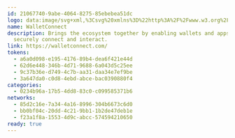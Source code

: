 ```yaml
---
id: 21067740-9abe-4064-8275-85ebebea51dc
logo: data:image/svg+xml,%3Csvg%20xmlns%3D%22http%3A%2F%2Fwww.w3.org%2F2000%2Fsvg%22%20width%3D%2248%22%20height%3D%2249%22%20fill%3D%22none%22%3E%3Crect%20width%3D%2248%22%20height%3D%2248%22%20y%3D%22.993%22%20fill%3D%22%233B99FC%22%20rx%3D%2224%22%2F%3E%3Cpath%20fill%3D%22%23fff%22%20d%3D%22M16.323%2020.107c4.24-4.151%2011.114-4.151%2015.355%200l.51.5a.524.524%200%200%201%200%20.752l-1.746%201.709a.276.276%200%200%201-.384%200l-.702-.688c-2.958-2.896-7.754-2.896-10.712%200l-.752.736a.276.276%200%200%201-.383%200l-1.747-1.71a.523.523%200%200%201%200-.75l.56-.55Zm18.965%203.535%201.553%201.521a.523.523%200%200%201%200%20.751l-7.005%206.86a.551.551%200%200%201-.767%200l-4.973-4.868a.138.138%200%200%200-.192%200l-4.971%204.867a.551.551%200%200%201-.768%200l-7.006-6.859a.523.523%200%200%201%200-.751l1.554-1.522a.551.551%200%200%201%20.767%200l4.973%204.869a.137.137%200%200%200%20.191%200l4.972-4.868a.552.552%200%200%201%20.767%200l4.973%204.868a.138.138%200%200%200%20.192%200l4.972-4.868a.551.551%200%200%201%20.767%200h.001Z%22%2F%3E%3C%2Fsvg%3E
name: WalletConnect
description: Brings the ecosystem together by enabling wallets and apps to
  securely connect and interact.
link: https://walletconnect.com/
tokens:
  - a6a0d098-e195-4176-89b4-dea6f421e44d
  - 62d6e448-346b-4d71-9688-6a043d5c25ee
  - 9c37b36e-d749-4c7b-aa31-daa34e7ef9be
  - 3a647da0-c0d8-4ebd-abce-bac0390880f4
categories:
  - 0234b96a-17b5-4dd8-83c0-c099585371b6
networks:
  - 85d2c16e-7a34-4a16-8996-304b6673c6d0
  - bb0bf04c-20dd-4c21-9bb1-1b2de47deb1e
  - f23a1f8a-1553-4d9c-abcc-574594210650
ready: true
---
```

